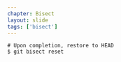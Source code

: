 ```yaml
---
chapter: Bisect
layout: slide
tags: ['bisect']
---
```


	# Upon completion, restore to HEAD
	$ git bisect reset